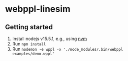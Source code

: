 # webppl-linesim

## Getting started

1. Install nodejs v15.5.1, e.g., using [nvm](https://github.com/nvm-sh/nvm)
2. Run `npm install`
3. Run `nodemon -e wppl -x './node_modules/.bin/webppl examples/demo.wppl'`
